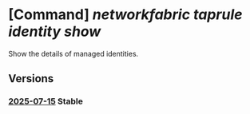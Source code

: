 # [Command] _networkfabric taprule identity show_

Show the details of managed identities.

## Versions

### [2025-07-15](/Resources/mgmt-plane/L3N1YnNjcmlwdGlvbnMve30vcmVzb3VyY2Vncm91cHMve30vcHJvdmlkZXJzL21pY3Jvc29mdC5tYW5hZ2VkbmV0d29ya2ZhYnJpYy9uZXR3b3JrdGFwcnVsZXMve30=/2025-07-15.xml) **Stable**

<!-- mgmt-plane /subscriptions/{}/resourcegroups/{}/providers/microsoft.managednetworkfabric/networktaprules/{} 2025-07-15 identity -->
